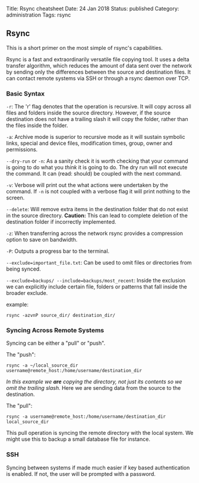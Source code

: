 Title: Rsync cheatsheet
Date: 24 Jan 2018
Status: published
Category: administration
Tags: rsync

## Rsync

This is a short primer on the most simple of rsync's capabilities.

Rsync is a fast and extraordinarily versatile file copying tool. It uses a delta transfer algorithm, which reduces the amount of data sent over the network by sending only the differences between the source and destination files. It can contact remote systems via SSH or through a rsync daemon over TCP.

### Basic Syntax

```-r```: The 'r' flag denotes that the operation is recursive. It will copy across all files and folders inside the source directory.
However, if the source destination does not have a trailing slash it will copy the folder, rather than the files inside the folder.


```-a```: Archive mode is superior to recursive mode as it will sustain symbolic links, special and device files, modification times, group, owner and permissions.

```--dry-run``` or ```-n```: As a sanity check it is worth checking that your command is going to do what you *think* it is going to do. The dry run will not execute the command. It can (read: should) be coupled with the next command.

```-v```: Verbose will print out the what actions were undertaken by the command. If ```-n``` is not coupled with a verbose flag it will print nothing to the screen.

```--delete```: Will remove extra items in the destination folder that do not exist in the source directory. **Caution:** This can lead to complete deletion of the destination folder if incorrectly implemented.

```-z```: When transferring across the network rsync provides a compression option to save on bandwidth.

```-P```: Outputs a progress bar to the terminal.

```--exclude=important_file.txt```: Can be used to omit files or directories from being synced.

```--exclude=backups/ --include=backups/most_recent```: Inside the exclusion we can explicitly include certain file, folders or patterns that fall inside the broader exclude.

example:
```
rsync -azvnP source_dir/ destination_dir/
```

### Syncing Across Remote Systems

Syncing can be either a "pull" or "push". 

The "push":

```
rsync -a ~/local_source_dir username@remote_host:/home/username/destination_dir
```

*In this example we **are** copying the directory, not just its contents so we omit the trailing slash.*
Here we are sending data from the source to the destination.

The "pull":

```
rsync -a username@remote_host:/home/username/destination_dir local_source_dir
```

This pull operation is syncing the remote directory with the local system. We might use this to backup a small database file for instance.

### SSH
Syncing between systems if made much easier if key based authentication is enabled. If not, the user will be prompted with a password.
